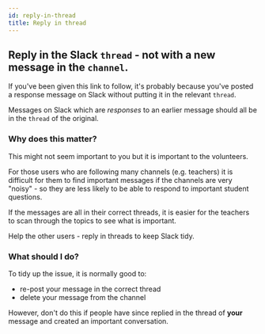 ```yaml
---
id: reply-in-thread
title: Reply in thread
---
```



## Reply in the Slack `thread` - not with a new message in the `channel`.

If you've been given this link to follow, it's probably because you've posted a response message on Slack without putting it in the relevant `thread`.

Messages on Slack which are *responses* to an earlier message should all be in the `thread` of the original.

### Why does this matter?

This might not seem important to you but it is important to the volunteers.

For those users who are following many channels (e.g. teachers) it is difficult for them to find important messages if the channels are very "noisy" - so they are less likely to be able to respond to important student questions.

If the messages are all in their correct threads, it is easier for the teachers to scan through the topics to see what is important.

Help the other users - reply in threads to keep Slack tidy.

### What should I do?

To tidy up the issue, it is normally good to:
* re-post your message in the correct thread
* delete your message from the channel

However, don't do this if people have since replied in the thread of **your** message and created an important conversation.
